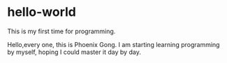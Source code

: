 # hello-world
This is my first time for programming.

Hello,every one, this is Phoenix Gong. I am starting learning programming by myself, hoping I could master it day by day.
